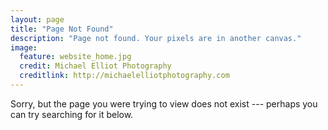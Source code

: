 ```yaml
---
layout: page
title: "Page Not Found"
description: "Page not found. Your pixels are in another canvas."
image:
  feature: website_home.jpg
  credit: Michael Elliot Photography
  creditlink: http://michaelelliotphotography.com
---  
```


Sorry, but the page you were trying to view does not exist --- perhaps you can try searching for it below.

<script type="text/javascript">
  var GOOG_FIXURL_LANG = 'en';
  var GOOG_FIXURL_SITE = '{{ site.url }}'
</script>
<script type="text/javascript"
  src="http://linkhelp.clients.google.com/tbproxy/lh/wm/fixurl.js">
</script>